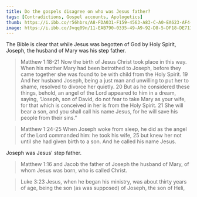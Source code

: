 ```yaml
---
title: Do the gospels disagree on who was Jesus father?
tags: [Contradictions, Gospel accounts, Apologetics]
thumb: https://i.ibb.co/r56hbrs/A8-FDA031-F159-4563-A83-C-A0-EA623-AF4-AB.jpg
image: https://i.ibb.co/Jvqq09n/11-EAB790-0335-49-A9-92-D8-5-DF18-DE7116-B.jpg
---
```


The Bible is clear that while Jesus was begotten of God by Holy Spirit, Joseph, the husband of Mary was his step father.

> Matthew 1:18-21 Now the birth of Jesus Christ took place in this way. When his mother Mary had been betrothed to Joseph, before they came together she was found to be with child from the Holy Spirit. 19 And her husband Joseph, being a just man and unwilling to put her to shame, resolved to divorce her quietly. 20 But as he considered these things, behold, an angel of the Lord appeared to him in a dream, saying, “Joseph, son of David, do not fear to take Mary as your wife, for that which is conceived in her is from the Holy Spirit. 21 She will bear a son, and you shall call his name Jesus, for he will save his people from their sins.”

> Matthew 1:24-25 When Joseph woke from sleep, he did as the angel of the Lord commanded him: he took his wife, 25 but knew her not until she had given birth to a son. And he called his name Jesus.

Joseph was Jesus' step father.

> Matthew 1:16 and Jacob the father of Joseph the husband of Mary, of whom Jesus was born, who is called Christ.

> Luke 3:23  Jesus, when he began his ministry, was about thirty years of age, being the son (as was supposed) of Joseph, the son of Heli,
